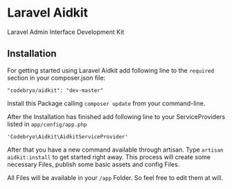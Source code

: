 Laravel Aidkit
======

Laravel Admin Interface Development Kit

## Installation

For getting started using Laravel Aidkit
add following line to the `required` section in your composer.json file:

`
"codebryo/aidkit": "dev-master"
`

Install this Package calling `composer update` from your command-line.

After the Installation has finished add following line to your ServiceProviders listed in `app/config/app.php`

` 'Codebryo\Aidkit\AidkitServiceProvider' `

After that you have a new command available through artisan. Type `artisan aidkit:install` to get started right away.
This process will create some necessary Files, publish some basic assets and config Files. 

All Files will be available in your `/app` Folder. So feel free to edit them at will.